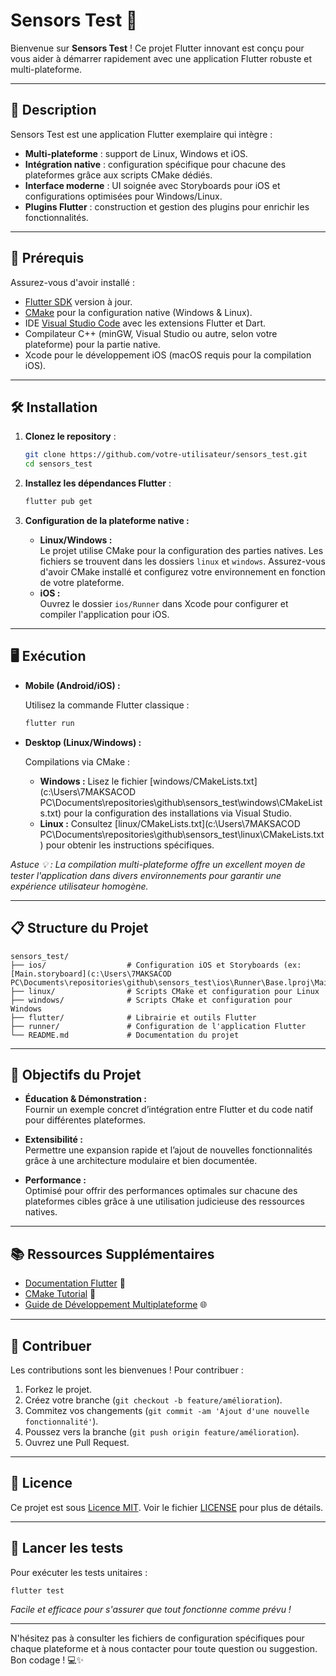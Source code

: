 # Sensors Test 🚀

Bienvenue sur **Sensors Test** ! Ce projet Flutter innovant est conçu pour vous aider à démarrer rapidement avec une application Flutter robuste et multi-plateforme.

---

## 📖 Description

Sensors Test est une application Flutter exemplaire qui intègre :
- **Multi-plateforme** : support de Linux, Windows et iOS.
- **Intégration native** : configuration spécifique pour chacune des plateformes grâce aux scripts CMake dédiés.
- **Interface moderne** : UI soignée avec Storyboards pour iOS et configurations optimisées pour Windows/Linux.
- **Plugins Flutter** : construction et gestion des plugins pour enrichir les fonctionnalités.

---

## 🔧 Prérequis

Assurez-vous d'avoir installé :

- [Flutter SDK](https://docs.flutter.dev/get-started/install) version à jour.
- [CMake](https://cmake.org/download/) pour la configuration native (Windows & Linux).
- IDE [Visual Studio Code](https://code.visualstudio.com/) avec les extensions Flutter et Dart.
- Compilateur C++ (minGW, Visual Studio ou autre, selon votre plateforme) pour la partie native.
- Xcode pour le développement iOS (macOS requis pour la compilation iOS).

---

## 🛠️ Installation

1. **Clonez le repository** :

   ```bash
   git clone https://github.com/votre-utilisateur/sensors_test.git
   cd sensors_test
   ```

2. **Installez les dépendances Flutter** :

   ```bash
   flutter pub get
   ```

3. **Configuration de la plateforme native :**

   - **Linux/Windows :**  
     Le projet utilise CMake pour la configuration des parties natives. Les fichiers se trouvent dans les dossiers `linux` et `windows`. Assurez-vous d'avoir CMake installé et configurez votre environnement en fonction de votre plateforme.
   - **iOS :**  
     Ouvrez le dossier `ios/Runner` dans Xcode pour configurer et compiler l'application pour iOS.

---

## 🖥️ Exécution

- **Mobile (Android/iOS) :**

   Utilisez la commande Flutter classique :

   ```bash
   flutter run
   ```

- **Desktop (Linux/Windows) :**

   Compilations via CMake :
   - **Windows :** Lisez le fichier [windows/CMakeLists.txt](c:\Users\7MAKSACOD PC\Documents\repositories\github\sensors_test\windows\CMakeLists.txt) pour la configuration des installations via Visual Studio.
   - **Linux :** Consultez [linux/CMakeLists.txt](c:\Users\7MAKSACOD PC\Documents\repositories\github\sensors_test\linux\CMakeLists.txt) pour obtenir les instructions spécifiques.

*Astuce 💡 : La compilation multi-plateforme offre un excellent moyen de tester l'application dans divers environnements pour garantir une expérience utilisateur homogène.*

---

## 📋 Structure du Projet

```
sensors_test/
├── ios/                  # Configuration iOS et Storyboards (ex: [Main.storyboard](c:\Users\7MAKSACOD PC\Documents\repositories\github\sensors_test\ios\Runner\Base.lproj\Main.storyboard))
├── linux/                # Scripts CMake et configuration pour Linux
├── windows/              # Scripts CMake et configuration pour Windows
├── flutter/              # Librairie et outils Flutter
├── runner/               # Configuration de l'application Flutter
└── README.md             # Documentation du projet
```

---

## 🎯 Objectifs du Projet

- **Éducation & Démonstration :**  
  Fournir un exemple concret d’intégration entre Flutter et du code natif pour différentes plateformes.

- **Extensibilité :**  
  Permettre une expansion rapide et l’ajout de nouvelles fonctionnalités grâce à une architecture modulaire et bien documentée.

- **Performance :**  
  Optimisé pour offrir des performances optimales sur chacune des plateformes cibles grâce à une utilisation judicieuse des ressources natives.

---

## 📚 Ressources Supplémentaires

- [Documentation Flutter](https://docs.flutter.dev/) 📘
- [CMake Tutorial](https://cmake.org/cmake/help/latest/guide/tutorial/index.html) 🔨
- [Guide de Développement Multiplateforme](https://flutter.dev/desktop) 🌐

---

## 👥 Contribuer

Les contributions sont les bienvenues ! Pour contribuer :

1. Forkez le projet.
2. Créez votre branche (`git checkout -b feature/amélioration`).
3. Commitez vos changements (`git commit -am 'Ajout d'une nouvelle fonctionnalité'`).
4. Poussez vers la branche (`git push origin feature/amélioration`).
5. Ouvrez une Pull Request.

---

## 📄 Licence

Ce projet est sous [Licence MIT](LICENSE). Voir le fichier [LICENSE](LICENSE) pour plus de détails.

---

## 🚀 Lancer les tests

Pour exécuter les tests unitaires :

```bash
flutter test
```

*Facile et efficace pour s'assurer que tout fonctionne comme prévu !*

---

N'hésitez pas à consulter les fichiers de configuration spécifiques pour chaque plateforme et à nous contacter pour toute question ou suggestion. Bon codage ! 💻✨

